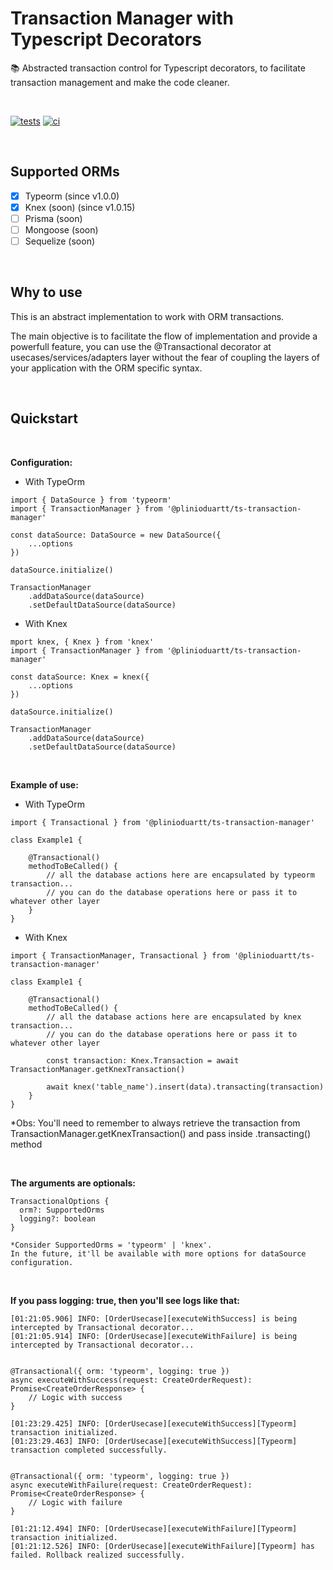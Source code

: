 # **Transaction Manager with Typescript Decorators**

📚 Abstracted transaction control for Typescript decorators, to facilitate transaction management and make the code cleaner.

<br>

[![tests](https://github.com/plinioduartt/ts-transaction-manager/actions/workflows/tests.yml/badge.svg?branch=master)](https://github.com/plinioduartt/ts-transaction-manager/actions/workflows/tests.yml)
[![ci](https://github.com/plinioduartt/ts-transaction-manager/actions/workflows/ci.yml/badge.svg?branch=master)](https://github.com/plinioduartt/ts-transaction-manager/actions/workflows/ci.yml)

<br>

## **Supported ORMs**

- [x] Typeorm (since v1.0.0)
- [x] Knex (soon) (since v1.0.15)
- [ ] Prisma (soon)
- [ ] Mongoose (soon)
- [ ] Sequelize (soon)

<br>

## **Why to use**

This is an abstract implementation to work with ORM transactions.

The main objective is to facilitate the flow of implementation and provide a powerfull feature, you can use the @Transactional decorator at usecases/services/adapters layer without the fear of coupling the layers of your application with the ORM specific syntax.

<br>

## **Quickstart**

<br>

**Configuration:**
- With TypeOrm
```
import { DataSource } from 'typeorm'
import { TransactionManager } from '@plinioduartt/ts-transaction-manager'

const dataSource: DataSource = new DataSource({
	...options
})

dataSource.initialize()

TransactionManager
	.addDataSource(dataSource)
	.setDefaultDataSource(dataSource)
```
- With Knex
```
mport knex, { Knex } from 'knex'
import { TransactionManager } from '@plinioduartt/ts-transaction-manager'

const dataSource: Knex = knex({
	...options
})

dataSource.initialize()

TransactionManager
	.addDataSource(dataSource)
	.setDefaultDataSource(dataSource)
```
<br>

**Example of use:**
- With TypeOrm
```
import { Transactional } from '@plinioduartt/ts-transaction-manager'

class Example1 {

	@Transactional()
	methodToBeCalled() {
		// all the database actions here are encapsulated by typeorm transaction...
		// you can do the database operations here or pass it to whatever other layer
	}
}
```
- With Knex
```
import { TransactionManager, Transactional } from '@plinioduartt/ts-transaction-manager'

class Example1 {

	@Transactional()
	methodToBeCalled() {
		// all the database actions here are encapsulated by knex transaction...
		// you can do the database operations here or pass it to whatever other layer

		const transaction: Knex.Transaction = await TransactionManager.getKnexTransaction()

		await knex('table_name').insert(data).transacting(transaction)
	}
}
```
*Obs: You'll need to remember to always retrieve the transaction from TransactionManager.getKnexTransaction() and pass inside .transacting() method

<br>

**The arguments are optionals:**
```
TransactionalOptions {
  orm?: SupportedOrms
  logging?: boolean
}

*Consider SupportedOrms = 'typeorm' | 'knex'.
In the future, it'll be available with more options for dataSource configuration.
```
<br>

**If you pass logging: true, then you'll see logs like that:**
```
[01:21:05.906] INFO: [OrderUsecase][executeWithSuccess] is being intercepted by Transactional decorator...
[01:21:05.914] INFO: [OrderUsecase][executeWithFailure] is being intercepted by Transactional decorator...


@Transactional({ orm: 'typeorm', logging: true })
async executeWithSuccess(request: CreateOrderRequest): Promise<CreateOrderResponse> {
	// Logic with success
}

[01:23:29.425] INFO: [OrderUsecase][executeWithSuccess][Typeorm] transaction initialized.
[01:23:29.463] INFO: [OrderUsecase][executeWithSuccess][Typeorm] transaction completed successfully.


@Transactional({ orm: 'typeorm', logging: true })
async executeWithFailure(request: CreateOrderRequest): Promise<CreateOrderResponse> {
	// Logic with failure
}

[01:21:12.494] INFO: [OrderUsecase][executeWithFailure][Typeorm] transaction initialized.
[01:21:12.526] INFO: [OrderUsecase][executeWithFailure][Typeorm] has failed. Rollback realized successfully.
```

